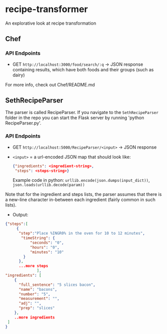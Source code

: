 recipe-transformer
==================

An explorative look at recipe transformation

## Chef

### API Endpoints

- GET `http://localhost:3000/food/search/:q` -> JSON response containing results, which have both foods and their groups (such as dairy)

For more info, check out Chef/README.md

## SethRecipeParser

The parser is called RecipeParser. If you navigate to the `SethRecipeParser` folder in the repo you can start the Flask server by running 'python RecipeParser.py'.

### API Endpoints

- GET `http://localhost:5000/RecipeParser/<input>` -> JSON response

- `<input>` = a url-encoded JSON map that should look like:
    ```json
    {"ingredients": <ingredient-string>,
     "steps": <steps-string>}
    ```
  Example code in python: `urllib.encode(json.dumps(input_dict))`, `json.loads(urllib.decode(param))`

Note that for the ingredient and steps lists, the parser assumes that there is a new-line character in-between each ingredient (fairly common in such lists). 

- Output:
```json
{"steps":[
     {
      "step":"Place %INGR0% in the oven for 10 to 12 minutes",
       "timeString": {
           "seconds": "0", 
           "hours": "0", 
           "minutes": "10"
        }
      },
      ...more steps
              ],
"ingredients": [
    {
      "full_sentence": "5 slices bacon", 
      "name": "bacons", 
      "number": "5", 
      "measurement": "", 
      "adj": "", 
      "prep": "slices"
    }, 
    ..more ingredients
 ]
}
```